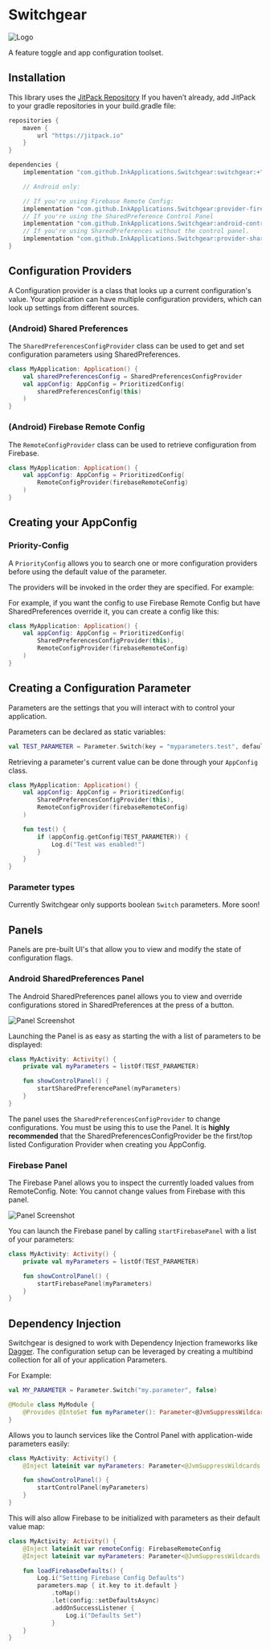 Switchgear
==========

![Logo](docs/assets/Logo-Full.svg)

A feature toggle and app configuration toolset.

Installation
------------

This library uses the [JitPack Repository]
If you haven’t already, add JitPack to your gradle repositories in your build.gradle file:

```gradle
repositories {
    maven {
        url "https://jitpack.io"
    }
}
```

[Jitpack Repository]: https://jitpack.io

```gradle
dependencies {
    implementation "com.github.InkApplications.Switchgear:switchgear:+" // Replace with specific version

    // Android only:

    // If you're using Firebase Remote Config:
    implementation "com.github.InkApplications.Switchgear:provider-firebase:+"  // Replace with specific version
    // If you're using the SharedPreference Control Panel
    implementation "com.github.InkApplications.Switchgear:android-control-panel:+"  // Replace with specific version
    // If you're using SharedPreferences without the control panel.
    implementation "com.github.InkApplications.Switchgear:provider-sharedpreferences:+"  // Replace with specific version
}
```

Configuration Providers
-----------------------

A Configuration provider is a class that looks up a current configuration's
value. Your application can have multiple configuration providers, which can
look up settings from different sources.

### (Android) Shared Preferences

The `SharedPreferencesConfigProvider` class can be used to get and set
configuration parameters using SharedPreferences.

```kotlin
class MyApplication: Application() {
    val sharedPreferencesConfig = SharedPreferencesConfigProvider
    val appConfig: AppConfig = PrioritizedConfig(
        sharedPreferencesConfig(this)
    )
}
```

### (Android) Firebase Remote Config

The `RemoteConfigProvider` class can be used to retrieve configuration from
Firebase.

```kotlin
class MyApplication: Application() {
    val appConfig: AppConfig = PrioritizedConfig(
        RemoteConfigProvider(firebaseRemoteConfig)
    )
}
```

Creating your AppConfig
-----------------------

### Priority-Config

A `PriorityConfig` allows you to search one or more configuration providers
before using the default value of the parameter.

The providers will be invoked in the order they are specified. For example:

For example, if you want the config to use Firebase Remote Config but have
SharedPreferences override it, you can create a config like this:

```kotlin
class MyApplication: Application() {
    val appConfig: AppConfig = PrioritizedConfig(
        SharedPreferencesConfigProvider(this),
        RemoteConfigProvider(firebaseRemoteConfig)
    )
}
```

Creating a Configuration Parameter
----------------------------------

Parameters are the settings that you will interact with to control your
application.

Parameters can be declared as static variables:

```kotlin
val TEST_PARAMETER = Parameter.Switch(key = "myparameters.test", default = false)
```

Retrieving a parameter's current value can be done through your `AppConfig`
class.

```kotlin
class MyApplication: Application() {
    val appConfig: AppConfig = PrioritizedConfig(
        SharedPreferencesConfigProvider(this),
        RemoteConfigProvider(firebaseRemoteConfig)
    )

    fun test() {
        if (appConfig.getConfig(TEST_PARAMETER)) {
            Log.d("Test was enabled!")
        }
    }
}
```

### Parameter types

Currently Switchgear only supports boolean `Switch` parameters. More soon!

Panels
------

Panels are pre-built UI's that allow you to view and modify the state of
configuration flags.

### Android SharedPreferences Panel

The Android SharedPreferences panel allows you to view and override
configurations stored in SharedPreferences at the press of a button.

![Panel Screenshot](docs/assets/Android-Control-Panel.png)

Launching the Panel is as easy as starting the with a list of parameters
to be displayed:

```kotlin
class MyActivity: Activity() {
    private val myParameters = listOf(TEST_PARAMETER)

    fun showControlPanel() {
        startSharedPreferencePanel(myParameters)
    }
}
```

The panel uses the `SharedPreferencesConfigProvider` to change
configurations. You must be using this to use the Panel. It is
**highly recommended** that the SharedPreferencesConfigProvider be the
first/top listed Configuration Provider when creating you AppConfig.

### Firebase Panel

The Firebase Panel allows you to inspect the currently loaded values from
RemoteConfig.
Note: You cannot change values from Firebase with this panel.

![Panel Screenshot](docs/assets/Firebase-Control-Panel.png)

You can launch the Firebase panel by calling `startFirebasePanel` with a list
of your parameters:

```kotlin
class MyActivity: Activity() {
    private val myParameters = listOf(TEST_PARAMETER)

    fun showControlPanel() {
        startFirebasePanel(myParameters)
    }
}
```

Dependency Injection
--------------------

Switchgear is designed to work with Dependency Injection frameworks like
[Dagger].
The configuration setup can be leveraged by creating a multibind collection
for all of your application Parameters.

For Example:

```kotlin
val MY_PARAMETER = Parameter.Switch("my.parameter", false)

@Module class MyModule {
    @Provides @IntoSet fun myParameter(): Parameter<@JvmSuppressWildcards Any> = MY_PARAMETER
}
```

Allows you to launch services like the Control Panel with application-wide
parameters easily:

```kotlin
class MyActivity: Activity() {
    @Inject lateinit var myParameters: Parameter<@JvmSuppressWildcards Any>

    fun showControlPanel() {
        startControlPanel(myParameters)
    }
}
```

This will also allow Firebase to be initialized with parameters as their
default value map:


```kotlin
class MyActivity: Activity() {
    @Inject lateinit var remoteConfig: FirebaseRemoteConfig
    @Inject lateinit var myParameters: Parameter<@JvmSuppressWildcards Any>

    fun loadFirebaseDefaults() {
        Log.i("Setting Firebase Config Defaults")
        parameters.map { it.key to it.default }
            .toMap()
            .let(config::setDefaultsAsync)
            .addOnSuccessListener {
                Log.i("Defaults Set")
            }
    }
}
```

[Dagger]: https://dagger.dev
